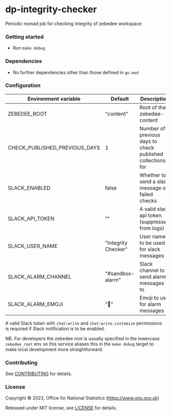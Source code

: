# dp-integrity-checker

Periodic nomad job for checking integrity of zebedee workspace

### Getting started

* Run `make debug`

### Dependencies

* No further dependencies other than those defined in `go.mod`

### Configuration

| Environment variable          | Default             | Description                                                |
|-------------------------------|---------------------|------------------------------------------------------------|
| ZEBEDEE_ROOT                  | "content"           | Root of the zebedee-content                                |
| CHECK_PUBLISHED_PREVIOUS_DAYS | 1                   | Number of previous days to check published collections for |
| SLACK_ENABLED                 | false               | Whether to send a slack message on failed checks           |
| SLACK_API_TOKEN               | ""                  | A valid slack api token (suppressed from logs)             |
| SLACK_USER_NAME               | "Integrity Checker" | User name to be used for slack messages                    |
| SLACK_ALARM_CHANNEL           | "#sandbox-alarm"    | Slack channel to send alarm messages to                    |
| SLACK_ALARM_EMOJI             | ":rotating_light:"  | Emoji to use for alarm messages                            |

A valid Slack token with `chat:write` and `chat:write.customize` permissions is required if Slack notification is to be
enabled.

NB. For developers the zebedee root is usually specified in the lowercase `zebedee_root` env so this service aliases
this in the `make debug` target to make local development more straightforward.

### Contributing

See [CONTRIBUTING](CONTRIBUTING.md) for details.

### License

Copyright © 2023, Office for National Statistics (https://www.ons.gov.uk)

Released under MIT license, see [LICENSE](LICENSE.md) for details.

